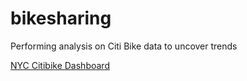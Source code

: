 # bikesharing
Performing analysis on Citi Bike data to uncover trends



[NYC Citibike Dashboard](https://public.tableau.com/shared/WKDKPFYPP?:display_count=n&:origin=viz_share_link)
